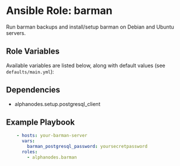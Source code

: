 # Ansible Role: barman

Run barman backups and install/setup barman on Debian and Ubuntu servers.

## Role Variables

Available variables are listed below, along with default values (see `defaults/main.yml`):

## Dependencies

- alphanodes.setup.postgresql_client

## Example Playbook

```yaml
    - hosts: your-barman-server
      vars:
        barman_postgresql_password: yoursecretpassword
      roles:
        - alphanodes.barman
```
